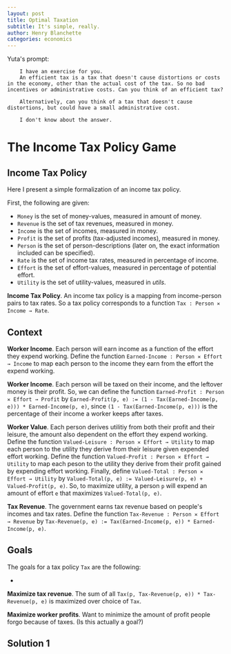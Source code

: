 ```yaml
---
layout: post
title: Optimal Taxation
subtitle: It's simple, really.
author: Henry Blanchette
categories: economics
---
```


Yuta's prompt:

```
    I have an exercise for you.
    An efficient tax is a tax that doesn't cause distortions or costs in the economy, other than the actual cost of the tax. So no bad incentives or administrative costs. Can you think of an efficient tax?

    Alternatively, can you think of a tax that doesn't cause distortions, but could have a small administrative cost.

    I don't know about the answer.
```

# The Income Tax Policy Game

## Income Tax Policy

Here I present a simple formalization of an income tax policy.

First, the following are given:
- `Money` is the set of money-values, measured in amount of money.
- `Revenue` is the set of tax revenues, measured in money.
- `Income` is the set of incomes, measured in money.
- `Profit` is the set of profits (tax-adjusted incomes), measured in money.
- `Person` is the set of person-descriptions (later on, the exact information included can be specified).
- `Rate` is the set of income tax rates, measured in percentage of income.
- `Effort` is the set of effort-values, measured in percentage of potential effort.
- `Utility` is the set of utility-values, measured in _utils_.

**Income Tax Policy**.
An income tax policy is a mapping from income-person pairs to tax rates.
So a tax policy corresponds to a function `Tax : Person ✕ Income → Rate`.

## Context

<!-- Relevant to judging income tax policies, the following are given: -->

**Worker Income**.
Each person will earn income as a function of the effort they expend working.
Define the function `Earned-Income : Person ✕ Effort → Income` to map each person to the income they earn from the effort the expend working.

**Worker Income**.
Each person will be taxed on their income, and the leftover money is their profit.
So, we can define the function `Earned-Profit : Person ✕ Effort → Profit` by `Earned-Profit(p, e) := (1 - Tax(Earned-Income(p, e))) * Earned-Income(p, e)`,
since `(1 - Tax(Earned-Income(p, e)))` is the percentage of their income a worker keeps after taxes.

**Worker Value**.
Each person derives utilitiy from both their profit and their leisure, the amount also dependent on the effort they expend working.
Define the function `Valued-Leisure : Person ✕ Effort → Utility` to map each person to the utility they derive from their leisure given expended effort working.
Define the function `Valued-Profit : Person ✕ Effort → Utility` to map each peson to the utility they derive from their profit gained by expending effort working.
Finally, define `Valued-Total : Person ✕ Effort → Utility` by `Valued-Total(p, e) := Valued-Leisure(p, e) + Valued-Profit(p, e)`.
So, to maximize utility, a person `p` will expend an amount of effort `e` that maximizes `Valued-Total(p, e)`.

**Tax Revenue**.
The government earns tax revenue based on people's incomes and tax rates.
Define the function `Tax-Revenue : Person ✕ Effort → Revenue` by
`Tax-Revenue(p, e) := Tax(Earned-Income(p, e)) * Earned-Income(p, e)`.

## Goals

The goals for a tax policy `Tax` are the following:

-
**Maximize tax revenue**.
The sum of all `Tax(p, Tax-Revenue(p, e)) * Tax-Revenue(p, e)` is maximized over choice of `Tax`.

**Maximize worker profits**.
Want to minimize the amount of profit people forgo because of taxes.
(Is this actually a goal?)

## Solution 1
